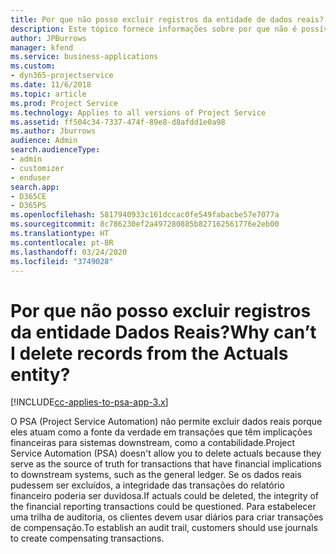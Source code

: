 ```yaml
---
title: Por que não posso excluir registros da entidade de dados reais?
description: Este tópico fornece informações sobre por que não é possível excluir registros da entidade de dados reais.
author: JPBurrows
manager: kfend
ms.service: business-applications
ms.custom:
- dyn365-projectservice
ms.date: 11/6/2018
ms.topic: article
ms.prod: Project Service
ms.technology: Applies to all versions of Project Service
ms.assetid: ff504c34-7337-474f-89e8-d8afdd1e0a98
ms.author: Jburrows
audience: Admin
search.audienceType:
- admin
- customizer
- enduser
search.app:
- D365CE
- D365PS
ms.openlocfilehash: 5817940933c161dccac0fe549fabacbe57e7077a
ms.sourcegitcommit: 8c786230ef2a497280885b827162561776e2eb00
ms.translationtype: HT
ms.contentlocale: pt-BR
ms.lasthandoff: 03/24/2020
ms.locfileid: "3749028"
---
```

# <a name="why-cant-i-delete-records-from-the-actuals-entity"></a><span data-ttu-id="f0f08-103">Por que não posso excluir registros da entidade Dados Reais?</span><span class="sxs-lookup"><span data-stu-id="f0f08-103">Why can’t I delete records from the Actuals entity?</span></span>

[!INCLUDE[cc-applies-to-psa-app-3.x](../includes/cc-applies-to-psa-app-3x.md)]

<span data-ttu-id="f0f08-104">O PSA (Project Service Automation) não permite excluir dados reais porque eles atuam como a fonte da verdade em transações que têm implicações financeiras para sistemas downstream, como a contabilidade.</span><span class="sxs-lookup"><span data-stu-id="f0f08-104">Project Service Automation (PSA) doesn't allow you to delete actuals because they serve as the source of truth for transactions that have financial implications to downstream systems, such as the general ledger.</span></span> <span data-ttu-id="f0f08-105">Se os dados reais pudessem ser excluídos, a integridade das transações do relatório financeiro poderia ser duvidosa.</span><span class="sxs-lookup"><span data-stu-id="f0f08-105">If actuals could be deleted, the integrity of the financial reporting transactions could be questioned.</span></span> <span data-ttu-id="f0f08-106">Para estabelecer uma trilha de auditoria, os clientes devem usar diários para criar transações de compensação.</span><span class="sxs-lookup"><span data-stu-id="f0f08-106">To establish an audit trail, customers should use journals to create compensating transactions.</span></span>

